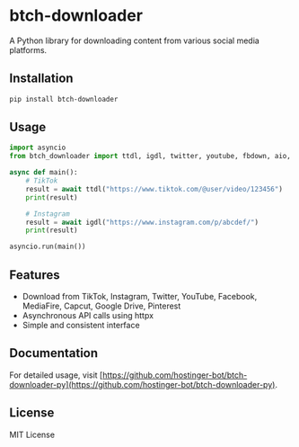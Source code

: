 # btch-downloader

A Python library for downloading content from various social media platforms.

## Installation

```bash
pip install btch-downloader
```

## Usage

```python
import asyncio
from btch_downloader import ttdl, igdl, twitter, youtube, fbdown, aio, mediafire, capcut, gdrive, pinterest

async def main():
    # TikTok
    result = await ttdl("https://www.tiktok.com/@user/video/123456")
    print(result)

    # Instagram
    result = await igdl("https://www.instagram.com/p/abcdef/")
    print(result)

asyncio.run(main())
```

## Features
- Download from TikTok, Instagram, Twitter, YouTube, Facebook, MediaFire, Capcut, Google Drive, Pinterest
- Asynchronous API calls using httpx
- Simple and consistent interface

## Documentation
For detailed usage, visit [https://github.com/hostinger-bot/btch-downloader-py](https://github.com/hostinger-bot/btch-downloader-py).

## License
MIT License
